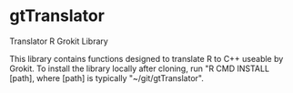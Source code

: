 gtTranslator
======

Translator R Grokit Library

This library contains functions designed to translate R to C++ useable by Grokit.
To install the library locally after cloning, run "R CMD INSTALL [path], where [path] is typically "~/git/gtTranslator".
